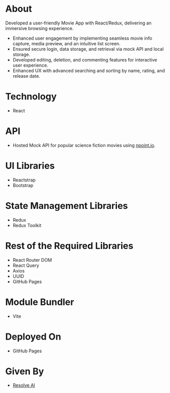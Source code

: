 # About
Developed a user-friendly Movie App with React/Redux, delivering an immersive browsing experience.

- Enhanced user engagement by implementing seamless movie info capture, media preview, and an intuitive list screen.
- Ensured secure login, data storage, and retrieval via mock API and local storage.
- Developed editing, deletion, and commenting features for interactive user experience.
- Enhanced UX with advanced searching and sorting by name, rating, and release date.

# Technology
- React
  
# API
- Hosted Mock API for popular science fiction movies using <a href="https://www.npoint.io/" target="_blank">npoint.io</a>.

# UI Libraries
- Reactstrap
- Bootstrap

# State Management Libraries
- Redux
- Redux Toolkit

# Rest of the Required Libraries
- React Router DOM
- React Query
- Axios
- UUID
- GitHub Pages

# Module Bundler
- Vite

# Deployed On
- GitHub Pages

# Given By
- [Resolve AI](https://www.rezolve.ai/) 
